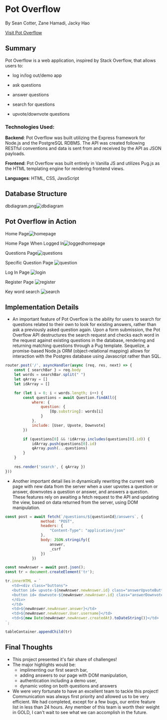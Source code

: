 # Pot Overflow
By Sean Cotter, Zane Hamadi, Jacky Hao

[Visit Pot Overflow](https://aa-pot-overflow.herokuapp.com/)

## Summary
Pot Overflow is a web application, inspired by Stack Overflow, that allows users to:

* log in/log out/demo app

* ask questions

* answer questions

* search for questions

* upvote/downvote questions

### Technologies Used:
**Backend**:
Pot Overflow was built utilizing the Express framework for Node.js and the PostgreSQL RDBMS. The API was created following RESTful conventions and data is sent from and received by the API as JSON payloads.

**Frontend**:
Pot Overflow was built entirely in Vanilla JS and utilizes Pug.js as the HTML templating engine for rendering frontend views.

**Languages**:
HTML, CSS, JavaScript

## Database Structure
dbdiagram.png![dbdiagram](https://user-images.githubusercontent.com/78773152/127695082-3786bd24-9156-46b1-8641-4dff628a9930.png)

## Pot Overflow in Action
Home Page![homepage](https://i.imgur.com/3TEI78d.gif)

Home Page When Logged In![loggedhomepage](https://i.imgur.com/NIOrxcR.gif)

Questions Page![questions](https://i.imgur.com/J2vf5kk.png)

Specific Question Page ![question](https://i.imgur.com/S6P0yXc.png)

Log In Page ![login](https://i.imgur.com/et1bjTr.jpeg)

Register Page ![register](https://i.imgur.com/IE1K2p5.jpeg)

Key word search ![search](https://i.imgur.com/KIsIAYk.png)



## Implementation Details
* An important feature of Pot Overflow is the ability for users to search for questions related to their own to look for existing answers, rather than ask a previously asked question again. Upon a form submission, the Pot Overflow API destructures the search request and checks each word in the request against existing questions in the database, rendering and returning matching questions through a Pug template. Sequelize, a promise-based Node.js ORM (object-relational mapping) allows for interaction with the Postgres database using Javascript rather than SQL.
```js 
router.post('/', asyncHandler(async (req, res, next) => {
    const { searchBar } = req.body
    let words = searchBar.split(" ")
    let qArray = []
    let idArray = []

    for (let i = 0; i < words.length; i++) {
        const questions = await Question.findAll({
            where: {
                question: {
                    [Op.substring]: words[i]
                }
            },
            include: [User, Upvote, Downvote]
        })

        if (questions[0] && !idArray.includes(questions[0].id)) {
            idArray.push(questions[0].id)
            qArray.push(...questions)
        }
    }
    
    res.render('search', { qArray })
}))
```
* Another important detail lies in dynamically rewriting the current web page with new data from the server when a user upvotes a question or answer, downvotes a question or answer, and answers a question. These features rely on awaiting a fetch request to the API and updating the view, based on data returned from the server, using DOM manipulation.
```js 
const post = await fetch(`/questions/${questionId}/answers`, {
                method: "POST",
                headers: {
                    "Content-Type": "application/json"
                },
                body: JSON.stringify({
                    answer,
                    _csrf
                })
            })

const newAnswer = await post.json();
const tr = document.createElement('tr');

tr.innerHTML = `
   <td><div class="buttons">
   <button id= upvote-${newAnswer.newAnswer.id} class="answerUpvoteButtons"><i class="far fa-thumbs-up fa-lg"></i> ${newAnswer.newAnswer.Upvotes.length}</button>
   <button id= downvote-${newAnswer.newAnswer.id} class="answerDownvoteButtons"><i class="far fa-thumbs-down fa-lg"></i> ${newAnswer.newAnswer.Downvotes.length}    </button>
   </div>
   </td>
   <td>${newAnswer.newAnswer.answer}</td>
   <td>${newAnswer.newAnswer.User.username}</td>
   <td>${new Date(newAnswer.newAnswer.createdAt).toDateString()}</td>
`;

tableContainer.appendChild(tr)
```

## Final Thoughts

* This project presented it's fair share of challenges! 
* The major highlights would be: 
    -   implimenting our first search bar, 
    -   adding answers to our page with DOM manipulation, 
    -   authentication including a demo user,
    -   dynamic voting on both questions and answers
* We were very fortunate to have an excellent team to tackle this project! Communication was always first priority and allowed us to be very efficient. We had completed, except for a few bugs, our entire feature list in less than 24 hours. Any member of this team is worth their weight in GOLD, I can't wait to see what we can accomplish in the future.
